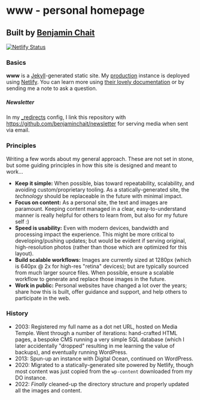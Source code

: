 # www - personal homepage

## Built by [Benjamin Chait](https://github.com/benjaminchait)

[![Netlify Status](https://api.netlify.com/api/v1/badges/03380659-40f5-4cac-8758-c564f5467d07/deploy-status)](https://app.netlify.com/sites/benjaminchait-www/deploys)

### Basics

**www** is a [Jekyll](https://jekyllrb.com/)-generated static site. My [production](https://benjaminchait.net) instance is deployed using [Netlify](http://netlify.com). You can learn more using [their lovely documentation](https://www.netlifycms.org/docs/jekyll/) or by sending me a note to ask a question.

##### Newsletter

In my [_redirects](https://github.com/benjaminchait/www/blob/0fe01edc508cb4386a4368fcdbe970f5e4076c91/_redirects#L15) config, I link this repository with https://github.com/benjaminchait/newsletter for serving media when sent via email.

### Principles

Writing a few words about my general approach. These are not set in stone, but some guiding principles in how this site is designed and meant to work...

* **Keep it simple:** When possible, bias toward repeatability, scalability, and avoiding custom/proprietary tooling. As a statically-generated site, the _technology_ should be replaceable in the future with minimal impact.
* **Focus on content:** As a personal site, the text and images are paramount. Keeping content managed in a clear, easy-to-understand manner is really helpful for others to learn from, but also for my future self :)
* **Speed is usability:** Even with modern devices, bandwidth and processing impact the experience. This might be more critical to developing/pushing updates; but would be evident if serving original, high-resolution photos (rather than those which are optimized for this layout).
* **Build scalable workflows:** Images are currently sized at 1280px (which is 640px @ 2x for high-res "retina" devices); but are typically sourced from much larger source files. When possible, ensure a scalable workflow to generate and replace those images in the future.
* **Work in public:** Personal websites have changed a lot over the years; share how this is built, offer guidance and support, and help others to participate in the web.

### History

* 2003: Registered my full name as a dot net URL, hosted on Media Temple. Went through a number of iterations: hand-crafted HTML pages, a bespoke CMS running a very simple SQL database (which I later accidentally "dropped" resulting in me learning the value of backups), and eventually running WordPress.
* 2013: Spun-up an instance with Digital Ocean, continued on WordPress.
* 2020: Migrated to a statically-generated site powered by Netlify, though most content was just copied from the `wp-content` downloaded from my DO instance.
* 2022: _Finally_ cleaned-up the directory structure and properly updated all the images and content.
